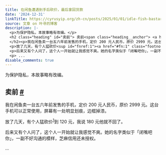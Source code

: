 ```yaml
---
title: 在闲鱼遭遇到手后砍价，最后拿回货款
date: '2024-12-31'
linkTitle: https://cyrusyip.org/zh-cn/posts/2025/01/01/idle-fish-bastard/
source: 文章 on 叶寻的博客
description: |-
  <p>为保护隐私，本故事略有改编。</p>
  <h2 class="heading" id="卖前"> 卖前<span class="heading__anchor"> <a href="#%e5%8d%96%e5%89%8d">#</a></span>
  </h2><p>我在闲鱼卖一台五六年前发售的手机，定价 200 元人民币，原价 2999 元。这台手机可以正常使用，屏幕有一处明显划痕，边框掉漆。</p>
  <p>放了几天，有个人猛砍价<sup id="fnref:1"><a href="#fn:1" class="footnote-ref" role="doc-noteref">1</a></sup>到 120 元，我说 180 元他就不回了。</p>
  <p>后来又有个人问了，这个人一开始就让我感觉不爽。她的名字类似于「闭嘴吧你」，一副不好沟通的模样，芝麻信用还未授权。</p>
  <p> ...
disable_comments: true
---
```

<p>为保护隐私，本故事略有改编。</p>
<h2 class="heading" id="卖前"> 卖前<span class="heading__anchor"> <a href="#%e5%8d%96%e5%89%8d">#</a></span>
</h2><p>我在闲鱼卖一台五六年前发售的手机，定价 200 元人民币，原价 2999 元。这台手机可以正常使用，屏幕有一处明显划痕，边框掉漆。</p>
<p>放了几天，有个人猛砍价<sup id="fnref:1"><a href="#fn:1" class="footnote-ref" role="doc-noteref">1</a></sup>到 120 元，我说 180 元他就不回了。</p>
<p>后来又有个人问了，这个人一开始就让我感觉不爽。她的名字类似于「闭嘴吧你」，一副不好沟通的模样，芝麻信用还未授权。</p>
<p> ...